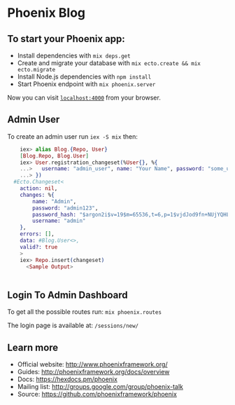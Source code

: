 # Phoenix Blog

## To start your Phoenix app:

  * Install dependencies with `mix deps.get`
  * Create and migrate your database with `mix ecto.create && mix ecto.migrate`
  * Install Node.js dependencies with `npm install`
  * Start Phoenix endpoint with `mix phoenix.server`

Now you can visit [`localhost:4000`](http://localhost:4000) from your browser.


## Admin User

To create an admin user run ```iex -S mix``` then:

```elixir
	iex> alias Blog.{Repo, User}
	[Blog.Repo, Blog.User]
	iex> User.registration_changeset(%User{}, %{
	...>   username: "admin_user", name: "Your Name", password: "some_uncrackable_password"
	...> })
  #Ecto.Changeset<
  	action: nil,
  	changes: %{
    	name: "Admin",
    	password: "admin123",
    	password_hash: "$argon2i$v=19$m=65536,t=6,p=1$vjdJod9fn+NUjYQHLPwnXQ$Ccobt7d9BoBCmahsADJbfvJMhX0mkgzxPedxvIJTSlM",
    	username: "admin"
  	},
  	errors: [],
  	data: #Blog.User<>,
  	valid?: true
	>
 	iex> Repo.insert(changeset)
	  <Sample Output>
  
```

## Login To Admin Dashboard

To get all the possible routes run: ```mix phoenix.routes```

The login page is available at: ```/sessions/new/```



## Learn more

  * Official website: http://www.phoenixframework.org/
  * Guides: http://phoenixframework.org/docs/overview
  * Docs: https://hexdocs.pm/phoenix
  * Mailing list: http://groups.google.com/group/phoenix-talk
  * Source: https://github.com/phoenixframework/phoenix
